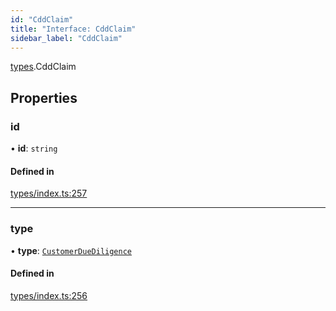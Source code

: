 ```yaml
---
id: "CddClaim"
title: "Interface: CddClaim"
sidebar_label: "CddClaim"
---
```


[types](../../../modules/Types/Types.md).CddClaim

## Properties

### id

• **id**: `string`

#### Defined in

[types/index.ts:257](https://github.com/PolymeshAssociation/polymesh-sdk/blob/95e180d28/src/types/index.ts#L257)

___

### type

• **type**: [`CustomerDueDiligence`](../../../enums/Types/ClaimType/ClaimType.md#customerduediligence)

#### Defined in

[types/index.ts:256](https://github.com/PolymeshAssociation/polymesh-sdk/blob/95e180d28/src/types/index.ts#L256)
